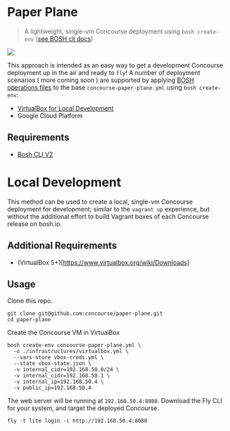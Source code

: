 # Paper Plane
> A lightweight, single-vm Concourse deployment using `bosh create-env` ([see BOSH cli docs](https://bosh.io/docs/cli-v2.html))

![](https://upload.wikimedia.org/wikipedia/commons/thumb/c/c4/Paper_Airplane.png/457px-Paper_Airplane.png)

This approach is intended as an easy way to get a development Concourse deployment up in the air and ready to `fly`! A number of deployment scenarios ( more coming soon ) are supported by applying [BOSH operations files](https://bosh.io/docs/cli-ops-files.html) to the base `concourse-paper-plane.yml` using `bosh create-env`:

- [VirtualBox for Local Development](#local-development)
- Google Cloud Platform

## Requirements
- [Bosh CLI V2](https://bosh.io/docs/cli-v2.html#install)


# Local Development

This method can be used to create a local, single-vm Concourse deployment for development; similar to the `vagrant up` experience, but without the additional effort to build Vagrant boxes of each Concourse release on bosh.io.

## Additional Requirements
- (VirtualBox 5+)[https://www.virtualbox.org/wiki/Downloads]

## Usage

Clone this repo.

```shell
git clone git@github.com:concourse/paper-plane.git
cd paper-plane
```

Create the Concourse VM in VirtualBox

```shell
bosh create-env concourse-paper-plane.yml \
  -o ./infrastructures/virtualbox.yml \
  --vars-store vbox-creds.yml \
  --state vbox-state.json \
  -v internal_cidr=192.168.50.0/24 \
  -v internal_cidr=192.168.50.1 \
  -v internal_ip=192.168.50.4 \
  -v public_ip=192.168.50.4
```

The web server will be running at `192.168.50.4:8080`. Download the Fly CLI for your system, and target the deployed Concourse.

`fly -t lite login -c http://192.168.50.4:8080`
